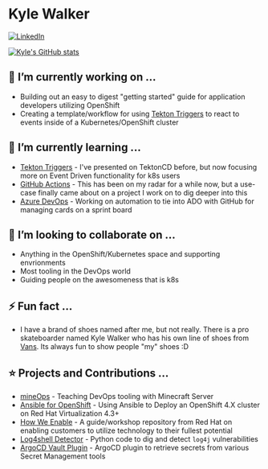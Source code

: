 # Kyle Walker 
[![LinkedIn][linkedin-shield]][linkedin-url]

[![Kyle's GitHub stats](https://github-readme-stats.vercel.app/api?username=KyWa)](https://github.com/anuraghazra/github-readme-stats.git)

## 🔭 I’m currently working on ...
* Building out an easy to digest "getting started" guide for application developers utilizing OpenShift
* Creating a template/workflow for using [Tekton Triggers](https://tekton.dev/docs/triggers/) to react to events inside of a Kubernetes/OpenShift cluster

## 🌱 I’m currently learning ...
* [Tekton Triggers](https://tekton.dev/docs/triggers/) - I've presented on TektonCD before, but now focusing more on Event Driven functionality for k8s users
* [GitHub Actions](https://github.com/features/actions) - This has been on my radar for a while now, but a use-case finally came about on a project I work on to dig deeper into this
* [Azure DevOps](https://azure.microsoft.com/en-us/products/devops) - Working on automation to tie into ADO with GitHub for managing cards on a sprint board
 
## 👯 I’m looking to collaborate on ...
* Anything in the OpenShift/Kubernetes space and supporting envrionments
* Most tooling in the DevOps world
* Guiding people on the awesomeness that is k8s
 
## ⚡ Fun fact ...
* I have a brand of shoes named after me, but not really. There is a pro skateboarder named Kyle Walker who has his own line of shoes from [Vans](https://www.vans.com/en-us/p/shoes/black-7001/kyle-walker-shoe-VN0A5JIEY28). Its always fun to show people "my" shoes :D

## ⭐️ Projects and Contributions ...
* [mineOps](https://github.com/KyWa/blogs/tree/master/mineOps) - Teaching DevOps tooling with Minecraft Server
* [Ansible for OpenShift](https://github.com/KyWa/ansible-for-openshift) - Using Ansible to Deploy an OpenShift 4.X cluster on Red Hat Virtualization 4.3+
* [How We Enable](https://github.com/redhat-adsa/HowWeEnable) - A guide/workshop repository from Red Hat on enabling customers to utilize technology to their fullest potential
* [Log4shell Detector](https://github.com/Neo23x0/log4shell-detector) - Python code to dig and detect `log4j` vulnerabilities
* [ArgoCD Vault Plugin](https://github.com/argoproj-labs/argocd-vault-plugin) - ArgoCD plugin to retrieve secrets from various Secret Management tools

[linkedin-url]: https://www.linkedin.com/in/kyle-walker-5b151335/
[linkedin-shield]: https://img.shields.io/badge/-LinkedIn-black.svg?style=for-the-badge&logo=linkedin&colorB=555
